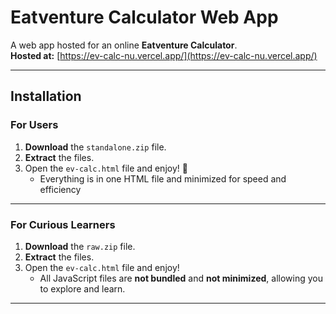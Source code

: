 # Eatventure Calculator Web App

A web app hosted for an online **Eatventure Calculator**.  
**Hosted at:** [https://ev-calc-nu.vercel.app/](https://ev-calc-nu.vercel.app/)

---

## Installation

### For Users

1. **Download** the `standalone.zip` file.  
2. **Extract** the files.  
3. Open the `ev-calc.html` file and enjoy! 🎉  
   - Everything is in one HTML file and minimized for speed and efficiency
---

### For Curious Learners

1. **Download** the `raw.zip` file.  
2. **Extract** the files.  
3. Open the `ev-calc.html` file and enjoy!  
   - All JavaScript files are **not bundled** and **not minimized**, allowing you to explore and learn.

---
